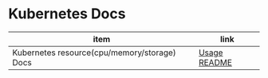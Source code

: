 # Kubernetes Docs

| item | link |
|------|------|
| Kubernetes resource(cpu/memory/storage) Docs | [Usage README](./k8s-resource.md) |
